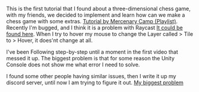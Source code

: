 This is the first tutorial that I found about a three-dimensional chess game, with my friends, we decided to implement and learn how can we make a chess game with some extras. [Tutorial by Mercenary Camp (Playlist)](https://www.youtube.com/playlist?list=PLmcbjnHce7SeAUFouc3X9zqXxiPbCz8Zp). 
Recently I'm bugged, and I think it is a problem with Raycast [It could be found here](Scripts/Chessboard.cs). When I try to hover my mouse to change the Layer called > Tile to > Hover, it does'nt change at all.

I've been Following step-by-step until a moment in the first video that messed it up. The biggest problem is that for some reason the Unity Console does not show me what error I need to solve.

I found some other people having similar issues, then I write it up my discord server, until now I am trying to figure it out.
[My biggest problem](https://imgur.com/zFU5Y7M)
